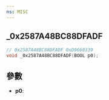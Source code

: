 ```yaml
---
ns: MISC
---
```

## _0x2587A48BC88DFADF

```c
// 0x2587A48BC88DFADF 0xD9660339
void _0x2587A48BC88DFADF(BOOL p0);
```


## 參數
* **p0**: 

